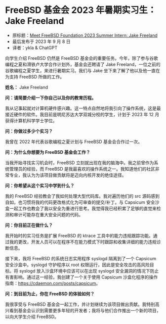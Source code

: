 # FreeBSD 基金会 2023 年暑期实习生：Jake Freeland

- 原标题：[Meet FreeBSD Foundation 2023 Summer Intern: Jake Freeland](https://freebsdfoundation.org/blog/meet-freebsd-foundation-2023-summer-intern-jake-freeland/)
- 最后发布于 2023 年 9 月 8 日
- 译者：ykla & ChatGPT

向学生介绍 FreeBSD 仍然是 FreeBSD 基金会的重要任务。今年，除了参与谷歌编程之夏和滑铁卢大学合作计划外，基金会还聘请了 Jake Freeland，一位之前的谷歌编程之夏学生，来进行暑期实习。我们与 Jake 坐下来了解了他以及他一直在为支持 FreeBSD 所做的工作。

**姓名：** Jake Freeland

**问：请简要介绍一下你自己以及你的教育历程。**

我从记事起就对计算机硬件感兴趣。这一特点自然地将我引向了操作系统，这是最接近硬件的软件。我目前是明尼苏达大学双城分校的学生，计划于 2023 年 12 月获得计算机科学学士学位。

**问：你做过多少个实习？**

我曾在 2022 年代表谷歌编程之夏计划与 FreeBSD 基金会合作过一次。

**问：为什么你想要为 FreeBSD 基金会工作？**

当我开始寻找实习机会时，FreeBSD 立刻就出现在我的脑海中。我之前曾作为系统管理员的经验，而 FreeBSD 是我最喜欢的操作系统之一。我知道他们的社区非常专业，我认为为该项目做贡献将是迈向内核开发的绝佳途径。

**问：你希望从这个实习中学到什么？**

我的 FreeBSD 经验教会了我如何处理大型代码库。我对遍历他们的 src 源码感到自如，也习惯将我的代码更改格式化为可审查的提交/补丁。与 Capsicum 安全沙盒一起工作也教会了我以安全为重进行思考。我觉得我已经积累了足够的直觉来检测和审计可能存在重大安全问题的代码。

**问：你目前正在做什么？**

我开始时的实习任务是扩展 FreeBSD 的 ktrace 工具中的能力违规跟踪功能。通过我的更改，开发人员可以在程序不在能力模式下时跟踪和收集详细的能力违规诊断信息。

接下来，我将 FreeBSD 的系统日志实用程序 syslogd 隔离到了一个 Capsicum 安全沙盒中。syslogd 守护程序以 root 权限运行，因此是安全攻击的高风险目标。将 syslogd 放入沙盒环境中应该可以在出现 syslogd 安全漏洞的情况下防止有害影响。通过这一经验，我创建了一个关于使用 Capsicum 沙盒化程序的操作指南：<https://cdaemon.com/posts/capsicum>。

**问：到目前为止，你在 FreeBSD 的体验如何？**

我很享受与 FreeBSD 基金会一起工作，并计划继续为该项目做出贡献。我特别高兴看到基金会认识到需要更多年轻的开发者；我将与他们合作推出一个新的项目，以向大学生介绍 FreeBSD。
